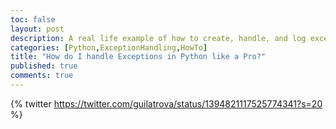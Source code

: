 ```yaml
---
toc: false
layout: post
description: A real life example of how to create, handle, and log exceptions effectively in Python.
categories: [Python,ExceptionHandling,HowTo]
title: "How do I handle Exceptions in Python like a Pro?"
published: true
comments: true
---
```

{% twitter https://twitter.com/guilatrova/status/1394821117525774341?s=20 %}


